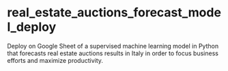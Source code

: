 # real_estate_auctions_forecast_model_deploy
Deploy on Google Sheet of a supervised machine learning model in Python that forecasts real estate auctions results in Italy in order to focus business efforts and maximize productivity.